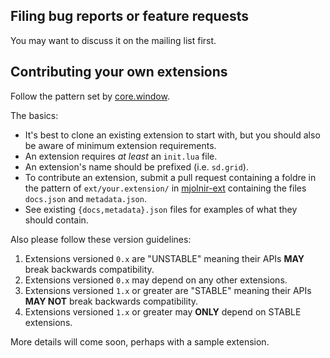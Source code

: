 ## Filing bug reports or feature requests

You may want to discuss it on the mailing list first.

## Contributing your own extensions

Follow the pattern set by [core.window](https://github.com/mjolnir-io/mjolnir.core.window).

The basics:

- It's best to clone an existing extension to start with, but you should also be aware of minimum extension requirements.
- An extension requires *at least* an `init.lua` file.
- An extension's name should be prefixed (i.e. `sd.grid`).
- To contribute an extension, submit a pull request containing a foldre in the pattern of `ext/your.extension/` in [mjolnir-ext](https://github.com/mjolnir-io/mjolnir-ext) containing the files `docs.json` and `metadata.json`.
- See existing `{docs,metadata}.json` files for examples of what they should contain.

Also please follow these version guidelines:

1. Extensions versioned `0.x` are "UNSTABLE" meaning their APIs **MAY** break backwards compatibility.
2. Extensions versioned `0.x` may depend on any other extensions.
3. Extensions versioned `1.x` or greater are "STABLE" meaning their APIs **MAY NOT** break backwards compatibility.
4. Extensions versioned `1.x` or greater may **ONLY** depend on STABLE extensions.

More details will come soon, perhaps with a sample extension.
